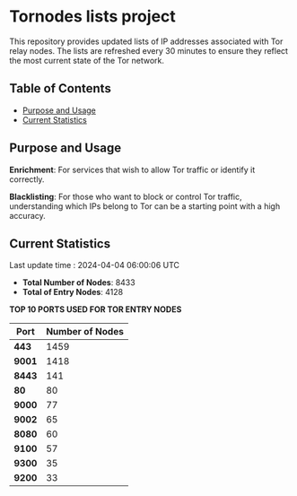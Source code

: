 # Tornodes lists project

This repository provides updated lists of IP addresses associated with Tor relay nodes. The lists are refreshed every 30 minutes to ensure they reflect the most current state of the Tor network.

## Table of Contents

- [Purpose and Usage](#purpose-and-usage)
- [Current Statistics](#current-statistics)


## Purpose and Usage

**Enrichment**: For services that wish to allow Tor traffic or identify it correctly.

**Blacklisting**: For those who want to block or control Tor traffic, understanding which IPs belong to Tor can be a starting point with a high accuracy.

## Current Statistics

Last update time : 2024-04-04 06:00:06 UTC

- **Total Number of Nodes**: 8433
- **Total of Entry Nodes**: 4128

**TOP 10 PORTS USED FOR TOR ENTRY NODES**

| **Port** | **Number of Nodes** |
|------|-----------------|
| **443**   | 1459  |
| **9001**   | 1418  |
| **8443**   | 141  |
| **80**   | 80  |
| **9000**   | 77  |
| **9002**   | 65  |
| **8080**   | 60  |
| **9100**   | 57  |
| **9300**   | 35  |
| **9200**   | 33  |


